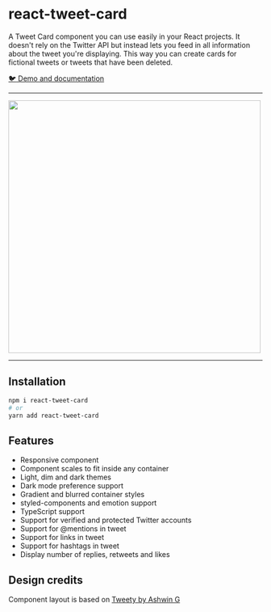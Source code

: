 # react-tweet-card

A Tweet Card component you can use easily in your React projects. It doesn't rely on the Twitter API but instead lets you feed in all information about the tweet you're displaying. This way you can create cards for fictional tweets or tweets that have been deleted.

[:bird: Demo and documentation](https://zorapeteri.github.io/react-tweet-card)

---

<img src="https://images2.imgbox.com/dd/74/Mb1AJROK_o.png" width="500" />

---

## Installation

```bash
npm i react-tweet-card
# or
yarn add react-tweet-card
```

## Features

- Responsive component
- Component scales to fit inside any container
- Light, dim and dark themes
- Dark mode preference support
- Gradient and blurred container styles
- styled-components and emotion support
- TypeScript support
- Support for verified and protected Twitter accounts
- Support for @mentions in tweet
- Support for links in tweet
- Support for hashtags in tweet
- Display number of replies, retweets and likes

## Design credits

Component layout is based on [Tweety by Ashwin G](https://www.figma.com/community/file/1028255898372668126)
